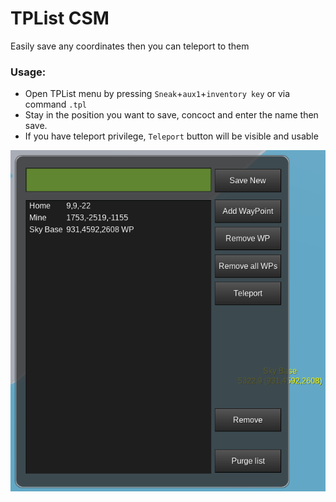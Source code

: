 # TPList CSM
Easily save any coordinates then you can teleport to them  
### Usage:
* Open TPList menu by pressing `Sneak`+`aux1`+`inventory key` or via command `.tpl`
* Stay in the position you want to save, concoct and enter the name then save.
* If you have teleport privilege, `Teleport` button will be visible and usable
  
![](/screenshot.png?raw=true)
